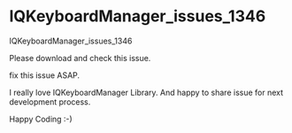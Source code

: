 # IQKeyboardManager_issues_1346
IQKeyboardManager_issues_1346

Please download and check this issue.

fix this issue ASAP.

I really love IQKeyboardManager Library. And happy to share issue for next development process.

Happy Coding :-)
